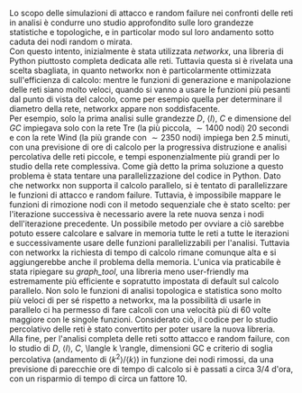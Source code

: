 Lo scopo delle simulazioni di attacco e random failure nei confronti delle reti in analisi è condurre uno studio approfondito sulle loro grandezze statistiche e topologiche, e in particolar modo sul loro andamento sotto caduta dei nodi random o mirata.  
Con questo intento, inizialmente è stata utilizzata *networkx*, una libreria di Python piuttosto completa dedicata alle reti. Tuttavia questa si è rivelata una scelta sbagliata, in quanto networkx non è particolarmente ottimizzata sull'efficienza di calcolo: mentre le funzioni di generazione e manipolazione delle reti siano molto veloci, quando si vanno a usare le funzioni più pesanti dal punto di vista del calcolo, come per esempio quella per determinare il diametro della rete, networkx appare non soddisfacente.  
Per esempio, solo la prima analisi sulle grandezze $D$, $\langle l \rangle$, $C$ e dimensione del $GC$ impiegava solo con la rete Tre (la più piccola, $\sim1400$ nodi) 20 secondi e con la rete Wind (la più grande con $\sim2350$ nodi) impiega ben 2.5 minuti, con una previsione di ore di calcolo per la progressiva distruzione e analisi percolativa delle reti piccole, e tempi esponenzialmente più grandi per lo studio della rete complessiva. Come già detto la prima soluzione a questo problema è stata tentare una parallelizzazione del codice in Python. Dato che networkx non supporta il calcolo parallelo, si è tentato di parallelizzare le funzioni di attacco e random failure. Tuttavia, è impossibile mappare le funzioni di rimozione nodi con il metodo sequenziale che è stato scelto: per l'iterazione successiva è necessario avere la rete nuova senza i nodi dell'iterazione precedente. 
Un possibile metodo per ovviare a ciò sarebbe potuto essere calcolare e salvare in memoria tutte le reti a tutte le iterazioni e successivamente usare delle funzioni parallelizzabili per l'analisi. Tuttavia con networkx la richiesta di tempo di calcolo rimane comunque alta e si aggiungerebbe anche il problema della memoria.
L'unica via praticabile è stata ripiegare su *graph_tool*, una libreria meno user-friendly ma estremamente più efficiente e sopratutto impostata di default sul calcolo parallelo. Non solo le funzioni di analisi topologica e statistica sono molto più veloci di per sé rispetto a networkx, ma la possibilità di usarle in parallelo ci ha permesso di fare calcoli con una velocità più di 60 volte maggiore con le singole funzioni. Considerato ciò, il codice per lo studio percolativo delle reti è stato convertito per poter usare la nuova libreria.  
Alla fine, per l'analisi completa delle reti sotto attacco e random failure, con lo studio di $D$, $\langle l \rangle$, $C$, \langle k \rangle, dimensioni GC e criterio di soglia percolativa (andamento di $\langle k^2 \rangle / \langle k \rangle$) in funzione dei nodi rimossi, da una previsione di parecchie ore di tempo di calcolo si è passati a circa $3/4$ d'ora, con un risparmio di tempo di circa un fattore 10.